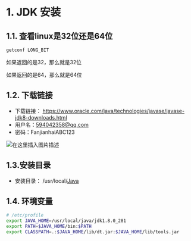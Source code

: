 # 1. JDK 安装

## 1.1. 查看linux是32位还是64位

```bash
getconf LONG_BIT
```

如果返回的是32，那么就是32位

如果返回的是64，那么就是64位

## 1.2. 下载链接

- 下载链接： https://www.oracle.com/java/technologies/javase/javase-jdk8-downloads.html
- 用户名：594042358@qq.com
- 密码：FanjianhaiABC123

![在这里插入图片描述](https://img-blog.csdnimg.cn/20210126120046128.png?x-oss-process=image/watermark,type_ZmFuZ3poZW5naGVpdGk,shadow_10,text_aHR0cHM6Ly9ibG9nLmNzZG4ubmV0L2ZhbmppYW5oYWk=,size_16,color_FFFFFF,t_70)

## 1.3.安装目录

- 安装目录：  /usr/local/[Java](http://lib.csdn.net/base/java) 

## 1.4. 环境变量

```bash
# /etc/profile
export JAVA_HOME=/usr/local/java/jdk1.8.0_281
export PATH=$JAVA_HOME/bin:$PATH
export CLASSPATH=.:$JAVA_HOME/lib/dt.jar:$JAVA_HOME/lib/tools.jar
```

